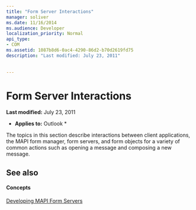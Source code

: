 ```yaml
---
title: "Form Server Interactions"
manager: soliver
ms.date: 11/16/2014
ms.audience: Developer
localization_priority: Normal
api_type:
- COM
ms.assetid: 1087b8d6-0ac4-4290-86d2-b70d2619fd75
description: "Last modified: July 23, 2011"
 
 
---
```


# Form Server Interactions

 **Last modified:** July 23, 2011 
  
 * **Applies to:** Outlook * 
  
The topics in this section describe interactions between client applications, the MAPI form manager, form servers, and form objects for a variety of common actions such as opening a message and composing a new message.
  
## See also

#### Concepts

[Developing MAPI Form Servers](developing-mapi-form-servers.md)

